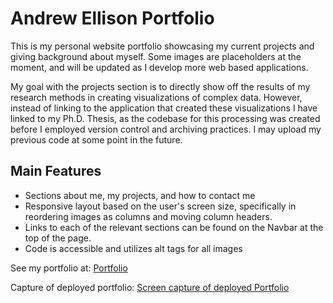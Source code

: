 # Andrew Ellison Portfolio

This is my personal website portfolio showcasing my current projects and giving background about myself. Some images are placeholders at the moment, and will be updated as I develop more web based applications.

My goal with the projects section is to directly show off the results of my research methods in creating visualizations of complex data. However, instead of linking to the application that created these visualizations I have linked to my Ph.D. Thesis, as the codebase for this processing was created before I employed version control and archiving practices. I may upload my previous code at some point in the future.

## Main Features
- Sections about me, my projects, and how to contact me
- Responsive layout based on the user's screen size, specifically in reordering images as columns and moving column headers.
- Links to each of the relevant sections can be found on the Navbar at the top of the page.
- Code is accessible and utilizes alt tags for all images

See my portfolio at: [Portfolio](https://ellisonac.github.io/Personal-Portfolio/)

Capture of deployed portfolio:
[Screen capture of deployed Portfolio](final.png)
